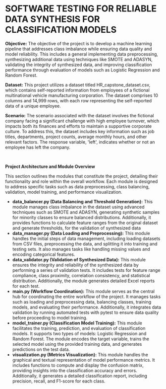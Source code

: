 # **SOFTWARE TESTING FOR RELIABLE DATA SYNTHESIS FOR CLASSIFICATION MODELS**


**Objective:** The objective of the project is to develop a machine learning pipeline that addresses class imbalance while ensuring data quality and model reliability. This includes a general implementing data preprocessing, synthesizing additional data using techniques like SMOTE and ADASYN, validating the integrity of synthesized data, and improving classification performance through evaluation of models such as Logistic Regression and Random Forest.

**Dataset:** This project utilizes a dataset titled HR_capstone_dataset.csv, which contains self-reported information from employees of a fictional multinational vehicle manufacturing corporation. The dataset comprises 10 columns and 14,999 rows, with each row representing the self-reported data of a unique employee.

**Scenario:** The scenario associated with the dataset involves the fictional company facing a significant challenge with high employee turnover, which impacts both its finances and efforts to maintain a supportive corporate culture. To address this, the dataset includes key information such as job titles, departments, project counts, average monthly hours, and other relevant factors. The response variable, 'left', indicates whether or not an employee has left the company.

<br>

**Project Architecture and Module Overview**

This section outlines the modules that constitute the project, detailing their functionality and role within the overall workflow. Each module is designed to address specific tasks such as data preprocessing, class balancing, validation, model training, and performance visualization.

- **data_balancer.py (Data Balancing and Threshold Generation):** This module manages class imbalance in the dataset using advanced techniques such as SMOTE and ADASYN, generating synthetic samples for minority classes to ensure balanced distributions. Additionally, it provides functions to calculate feature ranges from the original dataset and generate thresholds, for the validation of synthesized data
- **data_manager.py (Data Loading and Preprocessing):** This module handles the initial steps of data management, including loading datasets from CSV files, preprocessing the data, and splitting it into training and testing sets. It also manages tasks like handling missing values and encoding categorical features.
- **data_validator.py (Validation of Synthesized Data):** This module ensures the integrity and reliability of the synthesized data by performing a series of validation tests. It includes tests for feature range compliance, class proximity, correlation consistency, and statistical distribution. Additionally, the module generates detailed Excel reports for each test.
- **main.py (Workflow Coordination):** This module serves as the central hub for coordinating the entire workflow of the project. It manages tasks such as loading and preprocessing data, balancing classes, training models, and evaluating their performance. Additionally, it integrates data validation by running automated tests with pytest to ensure data quality before proceeding to model training.
- **model_trainer.py (Classification Model Training):** This module facilitates the training, prediction, and evaluation of classification models. It supports two types of models: Logistic Regression and Random Forest. The module encodes the target variable, trains the selected model using the provided training data, and generates predictions on the test data.
- **visualization.py (Metrics Visualization):** This module handles the graphical and textual representation of model performance metrics. It includes functions to compute and display the confusion matrix, providing insights into the classification accuracy and errors. Additionally, it generates a detailed classification report, including precision, recall, and F1-score for each class.
